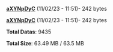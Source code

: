 [**aXYNpDyC**](/data/aXYNpDyC.txt) (11/02/23 - 11:51)- 242 bytes

[**aXYNpDyC**](/data/aXYNpDyC.txt) (11/02/23 - 11:51)- 242 bytes

**Total Datas**: 9435

**Total Size**: 63.49 MB / 63.5 MB